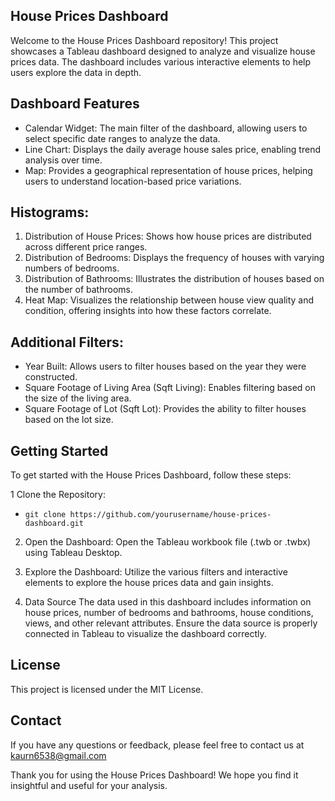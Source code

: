 ## House Prices Dashboard
Welcome to the House Prices Dashboard repository! This project showcases a Tableau dashboard designed to analyze and visualize house prices data. The dashboard includes various interactive elements to help users explore the data in depth.

## Dashboard Features
*    Calendar Widget: The main filter of the dashboard, allowing users to select specific date ranges to analyze the data.
*    Line Chart: Displays the daily average house sales price, enabling trend analysis over time.
*    Map: Provides a geographical representation of house prices, helping users to understand location-based price variations.

## Histograms:
1. Distribution of House Prices: Shows how house prices are distributed across different price ranges.
2. Distribution of Bedrooms: Displays the frequency of houses with varying numbers of bedrooms.
3. Distribution of Bathrooms: Illustrates the distribution of houses based on the number of bathrooms.
4. Heat Map: Visualizes the relationship between house view quality and condition, offering insights into how these factors correlate.

## Additional Filters:
*    Year Built: Allows users to filter houses based on the year they were constructed.
*    Square Footage of Living Area (Sqft Living): Enables filtering based on the size of the living area.
*    Square Footage of Lot (Sqft Lot): Provides the ability to filter houses based on the lot size.

## Getting Started
To get started with the House Prices Dashboard, follow these steps:

1 Clone the Repository:

*     git clone https://github.com/yourusername/house-prices-dashboard.git
  
2. Open the Dashboard:
Open the Tableau workbook file (.twb or .twbx) using Tableau Desktop.

3. Explore the Dashboard:
Utilize the various filters and interactive elements to explore the house prices data and gain insights.

4. Data Source
The data used in this dashboard includes information on house prices, number of bedrooms and bathrooms, house conditions, views, and other relevant attributes. Ensure the data source is properly connected in Tableau to visualize the dashboard correctly.

## License
This project is licensed under the MIT License.

## Contact
If you have any questions or feedback, please feel free to contact us at kaurn6538@gmail.com

Thank you for using the House Prices Dashboard! We hope you find it insightful and useful for your analysis.
